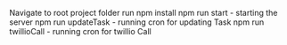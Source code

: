 Navigate to root project folder
run npm install
npm run start - starting the server
npm run updateTask - running cron for updating Task
npm run twillioCall - running cron for twillio Call
